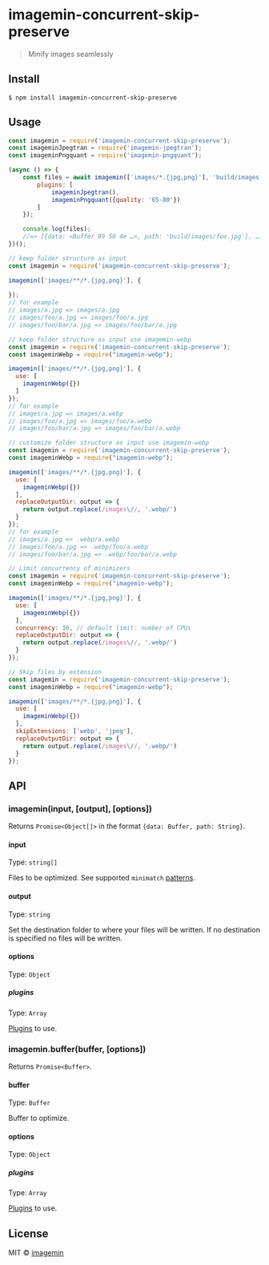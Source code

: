 # imagemin-concurrent-skip-preserve

> Minify images seamlessly


## Install

```
$ npm install imagemin-concurrent-skip-preserve
```


## Usage

```js
const imagemin = require('imagemin-concurrent-skip-preserve');
const imageminJpegtran = require('imagemin-jpegtran');
const imageminPngquant = require('imagemin-pngquant');

(async () => {
	const files = await imagemin(['images/*.{jpg,png}'], 'build/images', {
		plugins: [
			imageminJpegtran(),
			imageminPngquant({quality: '65-80'})
		]
	});

	console.log(files);
	//=> [{data: <Buffer 89 50 4e …>, path: 'build/images/foo.jpg'}, …]
})();
```

```js
// keep folder structure as input
const imagemin = require('imagemin-concurrent-skip-preserve');

imagemin(['images/**/*.{jpg,png}'], {
  
});
// for example
// images/a.jpg => images/a.jpg
// images/foo/a.jpg => images/foo/a.jpg
// images/foo/bar/a.jpg => images/foo/bar/a.jpg
```

```js
// keep folder structure as input use imagemin-webp
const imagemin = require('imagemin-concurrent-skip-preserve');
const imageminWebp = require("imagemin-webp");

imagemin(['images/**/*.{jpg,png}'], {
  use: [
    imageminWebp({})
  ]
});
// for example
// images/a.jpg => images/a.webp
// images/foo/a.jpg => images/foo/a.webp
// images/foo/bar/a.jpg => images/foo/bar/a.webp
```

```js
// customize folder structure as input use imagemin-webp
const imagemin = require('imagemin-concurrent-skip-preserve');
const imageminWebp = require("imagemin-webp");

imagemin(['images/**/*.{jpg,png}'], {
  use: [
    imageminWebp({})
  ],
  replaceOutputDir: output => {
    return output.replace(/images\//, '.webp/')
  }
});
// for example
// images/a.jpg => .webp/a.webp
// images/foo/a.jpg => .webp/foo/a.webp
// images/foo/bar/a.jpg => .webp/foo/bar/a.webp
```

```js
// Limit concurrency of minimizers
const imagemin = require('imagemin-concurrent-skip-preserve');
const imageminWebp = require("imagemin-webp");

imagemin(['images/**/*.{jpg,png}'], {
  use: [
    imageminWebp({})
  ],
  concurrency: 16, // default limit: number of CPUs
  replaceOutputDir: output => {
    return output.replace(/images\//, '.webp/')
  }
});
```

```js
// Skip files by extension
const imagemin = require('imagemin-concurrent-skip-preserve');
const imageminWebp = require("imagemin-webp");

imagemin(['images/**/*.{jpg,png}'], {
  use: [
    imageminWebp({})
  ],
  skipExtensions: ['webp', 'jpeg'],
  replaceOutputDir: output => {
    return output.replace(/images\//, '.webp/')
  }
});
```

## API

### imagemin(input, [output], [options])

Returns `Promise<Object[]>` in the format `{data: Buffer, path: String}`.

#### input

Type: `string[]`

Files to be optimized. See supported `minimatch` [patterns](https://github.com/isaacs/minimatch#usage).

#### output

Type: `string`

Set the destination folder to where your files will be written. If no destination is specified no files will be written.

#### options

Type: `Object`

##### plugins

Type: `Array`

[Plugins](https://www.npmjs.com/browse/keyword/imageminplugin) to use.

### imagemin.buffer(buffer, [options])

Returns `Promise<Buffer>`.

#### buffer

Type: `Buffer`

Buffer to optimize.

#### options

Type: `Object`

##### plugins

Type: `Array`

[Plugins](https://www.npmjs.com/browse/keyword/imageminplugin) to use.

## License

MIT © [imagemin](https://github.com/imagemin)
